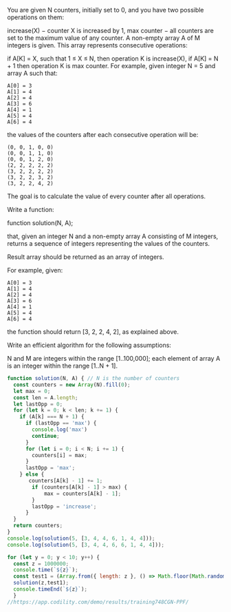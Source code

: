 You are given N counters, initially set to 0, and you have two possible operations on them:

increase(X) − counter X is increased by 1,
max counter − all counters are set to the maximum value of any counter.
A non-empty array A of M integers is given. This array represents consecutive operations:

if A[K] = X, such that 1 ≤ X ≤ N, then operation K is increase(X),
if A[K] = N + 1 then operation K is max counter.
For example, given integer N = 5 and array A such that:

    A[0] = 3
    A[1] = 4
    A[2] = 4
    A[3] = 6
    A[4] = 1
    A[5] = 4
    A[6] = 4
the values of the counters after each consecutive operation will be:

    (0, 0, 1, 0, 0)
    (0, 0, 1, 1, 0)
    (0, 0, 1, 2, 0)
    (2, 2, 2, 2, 2)
    (3, 2, 2, 2, 2)
    (3, 2, 2, 3, 2)
    (3, 2, 2, 4, 2)
The goal is to calculate the value of every counter after all operations.

Write a function:

function solution(N, A);

that, given an integer N and a non-empty array A consisting of M integers, returns a sequence of integers representing the values of the counters.

Result array should be returned as an array of integers.

For example, given:

    A[0] = 3
    A[1] = 4
    A[2] = 4
    A[3] = 6
    A[4] = 1
    A[5] = 4
    A[6] = 4
the function should return [3, 2, 2, 4, 2], as explained above.

Write an efficient algorithm for the following assumptions:

N and M are integers within the range [1..100,000];
each element of array A is an integer within the range [1..N + 1].


```javascript
function solution(N, A) { // N is the number of counters
  const counters = new Array(N).fill(0);
  let max = 0;
  const len = A.length;
  let lastOpp = 0;
  for (let k = 0; k < len; k += 1) {          
    if (A[k] === N + 1) {
      if (lastOpp == 'max') {
        console.log('max')
        continue;
      } 
      for (let i = 0; i < N; i += 1) {
        counters[i] = max;
      }
      lastOpp = 'max';
    } else {
       counters[A[k] - 1] += 1; 
        if (counters[A[k] - 1] > max) {
            max = counters[A[k] - 1];
        }
        lastOpp = 'increase';
      } 
  }
  return counters;
}
console.log(solution(5, [3, 4, 4, 6, 1, 4, 4]));
console.log(solution(5, [3, 4, 4, 6, 6, 1, 4, 4]));

for (let y = 0; y < 10; y++) {
  const z = 1000000;
  console.time(`${z}`);
  const test1 = (Array.from({ length: z }, () => Math.floor(Math.random() * z)));
  solution(z,test1);
  console.timeEnd(`${z}`);
  }
//https://app.codility.com/demo/results/training748CGN-PPF/

```